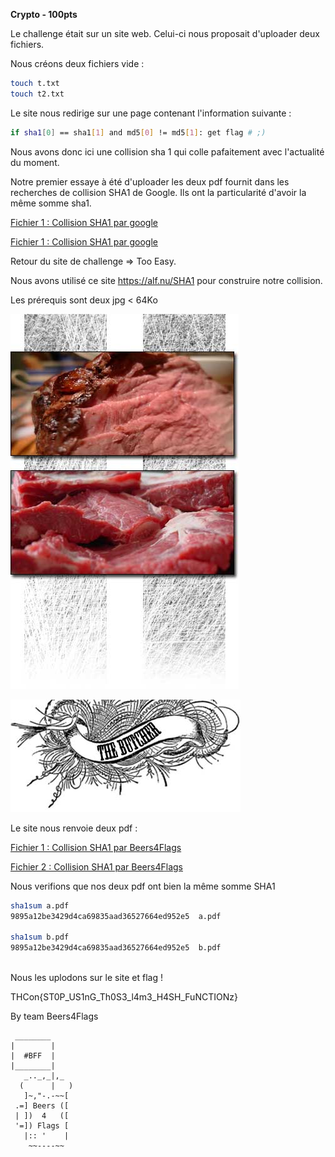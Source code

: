 **Crypto - 100pts**


Le challenge était sur un site web.
Celui-ci nous proposait d'uploader deux fichiers.

Nous créons deux fichiers vide :

```BASH
touch t.txt
touch t2.txt
```

Le site nous redirige sur une page contenant l'information suivante :

```BASH
if sha1[0] == sha1[1] and md5[0] != md5[1]: get flag # ;)
```

Nous avons donc ici une collision sha 1 qui colle pafaitement avec l'actualité du moment.

Notre premier essaye à été d'uploader les deux pdf fournit dans les recherches de collision SHA1 de Google. Ils ont la particularité d'avoir la même somme sha1.

[Fichier 1  : Collision SHA1 par google ](../file/shattered-1.pdf)

[Fichier 1  : Collision SHA1 par google ](../file/shattered-1.pdf)


Retour du site de challenge => Too Easy.

Nous avons utilisé ce site https://alf.nu/SHA1 pour construire notre collision.

Les prérequis sont deux jpg < 64Ko

![Alt](img/right.jpg "Image 1")

![Alt](img/top.jpg "Image 2")

Le site nous renvoie deux pdf :

[Fichier 1  : Collision SHA1 par Beers4Flags ](../file/a.pdf)

[Fichier 2  : Collision SHA1 par Beers4Flags ](../file/b.pdf)

Nous verifions que nos deux pdf ont bien la même somme SHA1

```BASH
sha1sum a.pdf 
9895a12be3429d4ca69835aad36527664ed952e5  a.pdf

sha1sum b.pdf
9895a12be3429d4ca69835aad36527664ed952e5  b.pdf
                  
```

Nous les uplodons sur le site et flag !



THCon{ST0P_US1nG_Th0S3_l4m3_H4SH_FuNCTIONz} 


By team Beers4Flags


```
 ________
|        |
|  #BFF  |
|________|
   _.._,_|,_
  (      |   )
   ]~,"-.-~~[
 .=] Beers ([
 | ])  4   ([
 '=]) Flags [
   |:: '    |
    ~~----~~
```
